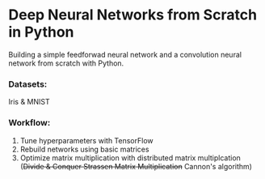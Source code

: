 # Deep Neural Networks from Scratch in Python
Building a simple feedforwad neural network and a convolution neural network from scratch with Python.

### Datasets:
Iris & MNIST

### Workflow:
1. Tune hyperparameters with TensorFlow
2. Rebuild networks using basic matrices
3. Optimize matrix multiplication with distributed matrix multiplcation (~~Divide & Conquer Strassen Matrix Multiplication~~ Cannon's algorithm)
